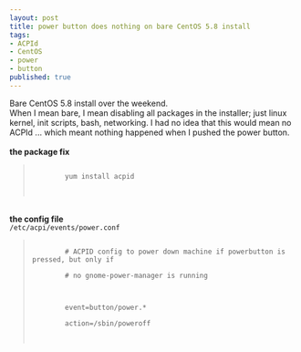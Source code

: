 ```yaml
---
layout: post
title: power button does nothing on bare CentOS 5.8 install
tags:
- ACPId
- CentOS
- power
- button
published: true
---
```

Bare CentOS 5.8 install over the weekend.<br />
When I mean bare, I mean disabling all packages in the installer;
just linux kernel, init scripts, bash, networking.
I had no idea that this would mean no ACPId ... which meant nothing
happened when I pushed the power button.<br />
<br />
<strong>the package fix</strong><br />
<blockquote>
    <code>
        yum install acpid<br />
    </code>
</blockquote>
<br />
<strong>the config file</strong><br />
<code>/etc/acpi/events/power.conf</code><br />
<blockquote>
    <code>
        # ACPID config to power down machine if powerbutton is pressed, but only if<br />
        # no gnome-power-manager is running<br />
        <br />
        event=button/power.*<br />
        action=/sbin/poweroff<br />
    </code>
</blockquote>
<br />

